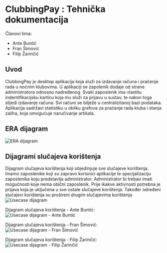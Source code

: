# ClubbingPay : Tehnička dokumentacija
Članovi tima:
* Ante Buntić
* Fran Šimović
* Filip Žarinčić
## Uvod
ClubbingPay je desktop aplikacija koja služi za izdavanje računa i praćenje rada u noćnim klubovima. U aplikaciji se zapolenik dodaje od strane administratora odnosno nadređenog. Svaki zaposlenik ima vlastitu indentifikacijsku karticu koja mu služi za prijavu u sustav, te nakon toga slijedi izdavanje računa. Svi računi se bilježe u centralizitanoj bazi podataka. Aplikacija sadržavi statistiku u obliku grafova za praćenje rada kluba i stanja zaliha, koja omogućuje naručivanje artikala.

## ERA dijagram

![ERA dijagram](https://lh5.googleusercontent.com/7LUws9s2j4vvP22P9KW0BcO1hd2VW-I7CvALPKFTN_0pCi0DO0ZoGlf0qz96yrg5sRfewNeQjacW7Q=w1920-h942-rw)
## Dijagrami slučajeva korištenja
Dijagram slučajeva korištenja koji objedinjuje sve slučajeve korištenja. Imamo zaposlenike koji su zapravo korisnici aplikacije te specijalizaciju zaposlenika koju predstavlja administrator. Administrator bi trebao imati mogućnosti koje nema obični zaposlenik. Prije ikakve aktivnosti potrebna je prijava koja je uključena u sve ostale slučajeve korištenja. Također određeni slučajevi korištenja su prošireni drugim slučajevima korištenja
![Usecase dijagram](https://lh6.googleusercontent.com/jl37lZcYju2AGmeG2EyUpu7hLccmYZAIKRN2rFHpxUmHciS8CTmfpH2VaiHQNq0IzznDkvnkmhGhqg=w1920-h942-rw)

Dijagram slučajeva korištenja - Ante Buntić:
![Usecase dijagram - Ante Buntić](https://lh6.googleusercontent.com/nLGpdZQmHJ3ByLTc_ZVgQwsU04CqdtdhzjaL0EN4C9w4kKGunTuILe7pWdu0-ZYk_xjX_fvyeQGhMg=w1920-h942-rw)

Dijagram slučajeva korištenja - Fran Šimović:
![Usecase dijagram - Fran Šimović](https://lh4.googleusercontent.com/kd5UzcC6K0pBEkA-oYMIV3X3w3te7waivG9OCAs9wYmKvaiO3a56IXgW7CCCVvtxIWuXM-rzz0kF3w=w1920-h942-rw)

Dijagram slučajeva korištenja - Filip Žarinčić:
![Usecase dijagram - Filip Žarinčić](https://lh3.googleusercontent.com/j1MLjeyYBXB28vXX1NTRH7dY-GRAMA99iYXf-XTVGNevjQY0AioNXxzV2hCmx3BhUlNzg52rsSS0fg=w1920-h942-rw)

